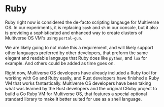 # Ruby 
Ruby right now is considered the de-facto scripting langauge for Multiverse OS.
In our experiments, it is replacing `bash` and `sh` in our console, but it also
is providing a sophisticated and enhanced way to create clusters of Multiverse
OS VM's using `portal-gun`. 

We are likely going to not make this a requirement, and will likely support
other languages preferred by other developers, that preform the same elegant and
readable langauge that Ruby does like `python`, and `lua` for example. And
others could be added as time goes on. 

Right now, Multiverse OS developers have already included a Ruby tool for
working with Go and Ruby easily, and Rust developers have finished a Ruby VM
that works fantastically. Multiverse OS developers have been taking what was
learned by the Rust developers and the original CRuby project to build a Go Ruby
VM for Multiverse OS, that features a special optional standard library to make
it better suited for use as a shell language. 


